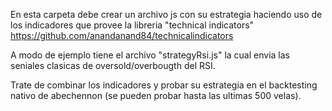 En esta carpeta debe crear un archivo js con su estrategia haciendo uso de los indicadores que provee la libreria "technical indicators" https://github.com/anandanand84/technicalindicators

A modo de ejemplo tiene el archivo "strategyRsi.js" la cual envia las seniales clasicas de oversold/overbougth del RSI.

Trate de combinar los indicadores y probar su estrategia en el backtesting nativo de abechennon (se pueden probar hasta las ultimas 500 velas).